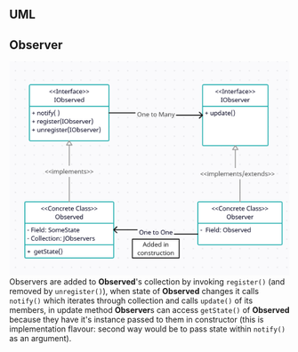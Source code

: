 ## UML

## Observer
![img.png](resources/ObserverPatternUML.PNG)
Observers are added to **Observed**'s collection by invoking `register()` (and removed by `unregister()`), when state of **Observed**
changes it calls `notify()` which iterates through collection and calls `update()` of its members, in update method **Observer**s
can access `getState()` of **Observed** because they have it's instance passed to them in constructor (this is implementation
flavour: second way would be to pass state within `notify()` as an argument).

